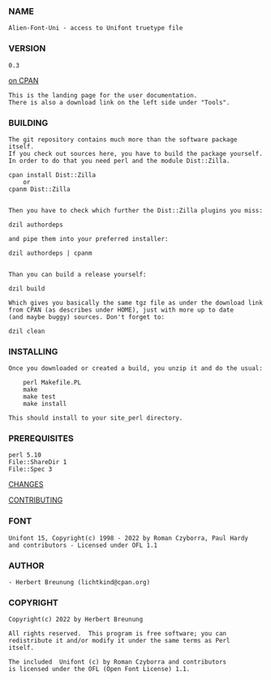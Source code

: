 ### NAME

    Alien-Font-Uni - access to Unifont truetype file

### VERSION
 
    0.3

[on CPAN](https://metacpan.org/pod/Graphics-ColorNames-Pantone)

    This is the landing page for the user documentation.
    There is also a download link on the left side under "Tools".
   

### BUILDING

    The git repository contains much more than the software package itself.
    If you check out sources here, you have to build the package yourself.
    In order to do that you need perl and the module Dist::Zilla.
    
    cpan install Dist::Zilla   
        or 
    cpanm Dist::Zilla

    
    Then you have to check which further the Dist::Zilla plugins you miss:
    
    dzil authordeps
    
    and pipe them into your preferred installer:
    
    dzil authordeps | cpanm
    
  
    Than you can build a release yourself:

    dzil build
    
    Which gives you basically the same tgz file as under the download link
    from CPAN (as describes under HOME), just with more up to date 
    (and maybe buggy) sources. Don't forget to:
    
    dzil clean


### INSTALLING

    Once you downloaded or created a build, you unzip it and do the usual:
 
        perl Makefile.PL
        make
        make test
        make install

    This should install to your site_perl directory.


### PREREQUISITES

    perl 5.10
    File::ShareDir 1
    File::Spec 3        

 
[CHANGES](https://github.com/lichtkind/Alien-Font-Uni/blob/main/Changes)

[CONTRIBUTING](https://github.com/lichtkind/Alien-Font-Uni/blob/main/CONTRIBUTING)


### FONT

    Unifont 15, Copyright(c) 1998 - 2022 by Roman Czyborra, Paul Hardy
    and contributors - Licensed under OFL 1.1

### AUTHOR

    - Herbert Breunung (lichtkind@cpan.org)


### COPYRIGHT

    Copyright(c) 2022 by Herbert Breunung

    All rights reserved.  This program is free software; you can
    redistribute it and/or modify it under the same terms as Perl 
    itself.

    The included  Unifont (c) by Roman Czyborra and contributors 
    is licensed under the OFL (Open Font License) 1.1.
